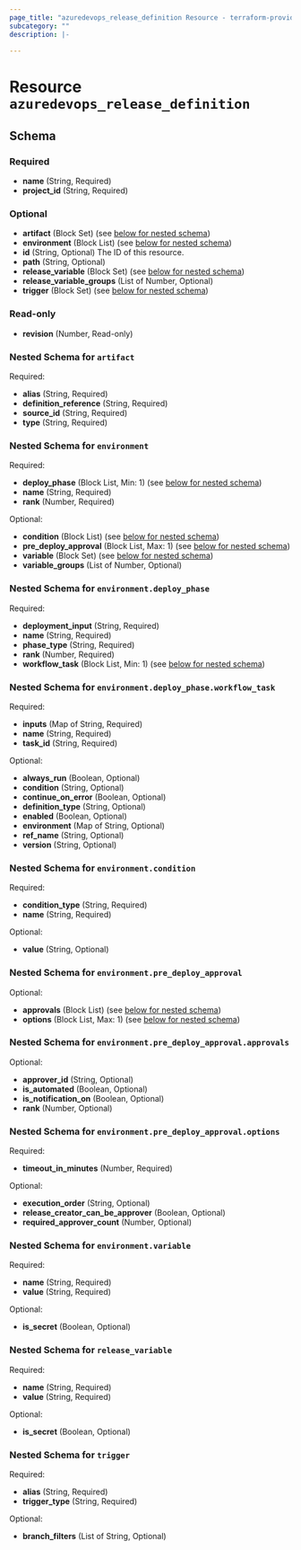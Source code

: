 ```yaml
---
page_title: "azuredevops_release_definition Resource - terraform-provider-azuredevops"
subcategory: ""
description: |-
  
---
```


# Resource `azuredevops_release_definition`





## Schema

### Required

- **name** (String, Required)
- **project_id** (String, Required)

### Optional

- **artifact** (Block Set) (see [below for nested schema](#nestedblock--artifact))
- **environment** (Block List) (see [below for nested schema](#nestedblock--environment))
- **id** (String, Optional) The ID of this resource.
- **path** (String, Optional)
- **release_variable** (Block Set) (see [below for nested schema](#nestedblock--release_variable))
- **release_variable_groups** (List of Number, Optional)
- **trigger** (Block Set) (see [below for nested schema](#nestedblock--trigger))

### Read-only

- **revision** (Number, Read-only)

<a id="nestedblock--artifact"></a>
### Nested Schema for `artifact`

Required:

- **alias** (String, Required)
- **definition_reference** (String, Required)
- **source_id** (String, Required)
- **type** (String, Required)


<a id="nestedblock--environment"></a>
### Nested Schema for `environment`

Required:

- **deploy_phase** (Block List, Min: 1) (see [below for nested schema](#nestedblock--environment--deploy_phase))
- **name** (String, Required)
- **rank** (Number, Required)

Optional:

- **condition** (Block List) (see [below for nested schema](#nestedblock--environment--condition))
- **pre_deploy_approval** (Block List, Max: 1) (see [below for nested schema](#nestedblock--environment--pre_deploy_approval))
- **variable** (Block Set) (see [below for nested schema](#nestedblock--environment--variable))
- **variable_groups** (List of Number, Optional)

<a id="nestedblock--environment--deploy_phase"></a>
### Nested Schema for `environment.deploy_phase`

Required:

- **deployment_input** (String, Required)
- **name** (String, Required)
- **phase_type** (String, Required)
- **rank** (Number, Required)
- **workflow_task** (Block List, Min: 1) (see [below for nested schema](#nestedblock--environment--deploy_phase--workflow_task))

<a id="nestedblock--environment--deploy_phase--workflow_task"></a>
### Nested Schema for `environment.deploy_phase.workflow_task`

Required:

- **inputs** (Map of String, Required)
- **name** (String, Required)
- **task_id** (String, Required)

Optional:

- **always_run** (Boolean, Optional)
- **condition** (String, Optional)
- **continue_on_error** (Boolean, Optional)
- **definition_type** (String, Optional)
- **enabled** (Boolean, Optional)
- **environment** (Map of String, Optional)
- **ref_name** (String, Optional)
- **version** (String, Optional)



<a id="nestedblock--environment--condition"></a>
### Nested Schema for `environment.condition`

Required:

- **condition_type** (String, Required)
- **name** (String, Required)

Optional:

- **value** (String, Optional)


<a id="nestedblock--environment--pre_deploy_approval"></a>
### Nested Schema for `environment.pre_deploy_approval`

Optional:

- **approvals** (Block List) (see [below for nested schema](#nestedblock--environment--pre_deploy_approval--approvals))
- **options** (Block List, Max: 1) (see [below for nested schema](#nestedblock--environment--pre_deploy_approval--options))

<a id="nestedblock--environment--pre_deploy_approval--approvals"></a>
### Nested Schema for `environment.pre_deploy_approval.approvals`

Optional:

- **approver_id** (String, Optional)
- **is_automated** (Boolean, Optional)
- **is_notification_on** (Boolean, Optional)
- **rank** (Number, Optional)


<a id="nestedblock--environment--pre_deploy_approval--options"></a>
### Nested Schema for `environment.pre_deploy_approval.options`

Required:

- **timeout_in_minutes** (Number, Required)

Optional:

- **execution_order** (String, Optional)
- **release_creator_can_be_approver** (Boolean, Optional)
- **required_approver_count** (Number, Optional)



<a id="nestedblock--environment--variable"></a>
### Nested Schema for `environment.variable`

Required:

- **name** (String, Required)
- **value** (String, Required)

Optional:

- **is_secret** (Boolean, Optional)



<a id="nestedblock--release_variable"></a>
### Nested Schema for `release_variable`

Required:

- **name** (String, Required)
- **value** (String, Required)

Optional:

- **is_secret** (Boolean, Optional)


<a id="nestedblock--trigger"></a>
### Nested Schema for `trigger`

Required:

- **alias** (String, Required)
- **trigger_type** (String, Required)

Optional:

- **branch_filters** (List of String, Optional)


